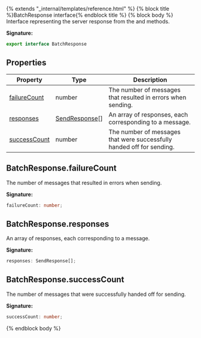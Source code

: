 {% extends "_internal/templates/reference.html" %}
{% block title %}BatchResponse interface{% endblock title %}
{% block body %}
Interface representing the server response from the  and  methods.

<b>Signature:</b>

```typescript
export interface BatchResponse 
```

## Properties

|  Property | Type | Description |
|  --- | --- | --- |
|  [failureCount](./firebase-admin.messaging.batchresponse.md#batchresponsefailurecount) | number | The number of messages that resulted in errors when sending. |
|  [responses](./firebase-admin.messaging.batchresponse.md#batchresponseresponses) | [SendResponse](./firebase-admin.messaging.sendresponse.md#sendresponse_interface)<!-- -->\[\] | An array of responses, each corresponding to a message. |
|  [successCount](./firebase-admin.messaging.batchresponse.md#batchresponsesuccesscount) | number | The number of messages that were successfully handed off for sending. |

## BatchResponse.failureCount

The number of messages that resulted in errors when sending.

<b>Signature:</b>

```typescript
failureCount: number;
```

## BatchResponse.responses

An array of responses, each corresponding to a message.

<b>Signature:</b>

```typescript
responses: SendResponse[];
```

## BatchResponse.successCount

The number of messages that were successfully handed off for sending.

<b>Signature:</b>

```typescript
successCount: number;
```
{% endblock body %}
